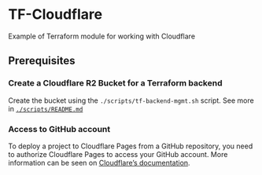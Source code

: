 # TF-Cloudflare

Example of Terraform module for working with Cloudflare

## Prerequisites

### Create a Cloudflare R2 Bucket for a Terraform backend

Create the bucket using the `./scripts/tf-backend-mgmt.sh` script. See more in [`./scripts/README.md`](./scripts/README.md)

### Access to GitHub account

To deploy a project to Cloudflare Pages from a GitHub repository, you need to authorize Cloudflare Pages to access your GitHub account.
More information can be seen on [Cloudflare’s documentation](https://developers.cloudflare.com/pages/configuration/git-integration/#organizational-access).

